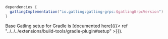 ```gradle
dependencies {
  gatlingImplementation("io.gatling:gatling-grpc:$gatlingGrpcVersion")
}
```

Base Gatling setup for Gradle is [documented here]({{< ref "../../../extensions/build-tools/gradle-plugin#setup" >}}).
